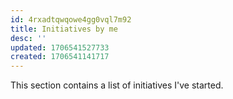 ```yaml
---
id: 4rxadtqwqowe4gg0vql7m92
title: Initiatives by me
desc: ''
updated: 1706541527733
created: 1706541141717
---
```


This section contains a list of initiatives I've started.
